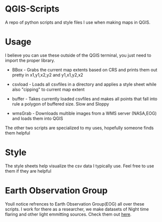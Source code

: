 # QGIS-Scripts
A repo of python scripts and style files I use when making maps in QGIS.

# Usage
I believe you can use these outside of the QGIS terminal, you just need to import the proper library.

* BBox - Grabs the current map extents based on CRS and prints them out pretty in x1,y1,x2,y2 and y1,x1,y2,x2

* csvload - Loads all csvfiles in a directory and applies a style sheet while also "cipping" to current map extent

* buffer - Takes currently loaded csvfiles and makes all points that fall into rule a polygon of buffered size. Slow and Sloppy

* wmsGrab - Downloads multible images from a WMS server (NASA,EOG) and loads them into QGIS



The other two scripts are specialized to my uses, hopefully someone finds them helpful

# Style
The style sheets help visualize the csv data I typically use. Feel free to use them if they are helpful

# Earth Observation Group
Youll notice refrences to Earth Observation Group(EOG) all over these scripts.
I work for there as a researcher, we make datasets of Night time flaring and other light emmitting sources.
Check them out [here](https://payneinstitute.mines.edu/eog/).
